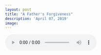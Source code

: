 ```yaml
---
layout: post
title: "A Father's Forgiveness"
description: 'April 07, 2019'
image:
---
```


<audio controls preload="metadata">
  <source src="https://docs.google.com/uc?export=open&id=11J7K8dXSlY_bEmSgfD0tvTid7y8qTyVN" type="audio/mp3">
Your browser does not support the audio element.
</audio>
